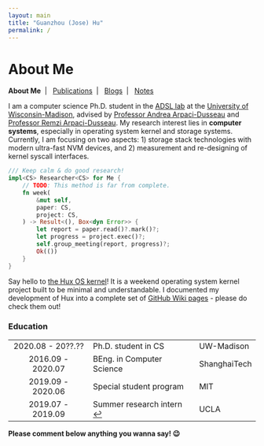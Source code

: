 ```yaml
---
layout: main
title: "Guanzhou (Jose) Hu"
permalink: /
---
```


# About Me

<p class="navigation-bar">
  <b>About Me</b>&nbsp;&nbsp;|&nbsp;&nbsp;
  <a href="/publications.html">Publications</a>&nbsp;&nbsp;|&nbsp;&nbsp;
  <a href="/blogs.html">Blogs</a>&nbsp;&nbsp;|&nbsp;&nbsp;
  <a href="/notes.html">Notes</a>
</p>

I am a computer science Ph.D. student in the [ADSL lab](https://research.cs.wisc.edu/adsl/) at the [University of Wisconsin-Madison](https://www.wisc.edu/), advised by [Professor Andrea Arpaci-Dusseau](http://pages.cs.wisc.edu/~dusseau/) and [Professor Remzi Arpaci-Dusseau](http://pages.cs.wisc.edu/~remzi/). My research interest lies in **computer systems**, especially in operating system kernel and storage systems. Currently, I am focusing on two aspects: 1) storage stack technologies with modern ultra-fast NVM devices, and 2) measurement and re-designing of kernel syscall interfaces.

```rust
/// Keep calm & do good research!
impl<CS> Researcher<CS> for Me {
    // TODO: This method is far from complete.
    fn week(
        &mut self,
        paper: CS,
        project: CS,
    ) -> Result<(), Box<dyn Error>> {
        let report = paper.read()?.mark()?;
        let progress = project.exec()?;
        self.group_meeting(report, progress)?;
        Ok(())
    }
}
```

Say hello to [the Hux OS kernel](https://github.com/josehu07/hux-kernel)! It is a weekend operating system kernel project built to be minimal and understandable. I documented my development of Hux into a complete set of [GitHub Wiki pages](https://github.com/josehu07/hux-kernel/wiki) - please do check them out!

### Education

<table>
  <tbody>
    <tr>
      <td style="text-align: center">2020.08 - 20??.??</td>
      <td style="text-align: left">Ph.D. student in CS</td>
      <td style="text-align: left">UW-Madison</td>
    </tr>
    <tr>
      <td style="text-align: center">2016.09 - 2020.07</td>
      <td style="text-align: left">BEng. in Computer Science</td>
      <td style="text-align: left">ShanghaiTech</td>
    </tr>
    <tr>
      <td style="text-align: center">2019.09 - 2020.06</td>
      <td style="text-align: left">Special student program</td>
      <td style="text-align: left">MIT</td>
    </tr>
    <tr>
      <td style="text-align: center">2019.07 - 2019.09</td>
      <td style="text-align: left">Summer research intern <a href="http://systems.cs.ucla.edu">↩︎</a></td>
      <td style="text-align: left">UCLA</td>
    </tr>
  </tbody>
</table>

<!--
### Potpourri

I "waste" a lot of time sorting out and structuring my acquired knowledge and skills. This helps me identify the importance of what I am currently doing. You probably have different views on these fields and they may diverge from my understanding - *I totally agree.*

![Fields](/assets/img/knowledge-graph.png)

I know very little about these fields and am always willing to learn, explore, and contribute more.
-->


<p><strong>Please comment below anything you wanna say! 😉</strong></p>

<!-- For Utterance comments -->
<script src="https://utteranc.es/client.js"
        repo="josehu07/josehu07.github.io"
        issue-term="pathname"
        label="Utterances🔮"
        theme="github-light"
        crossorigin="anonymous"
        async>
</script>
